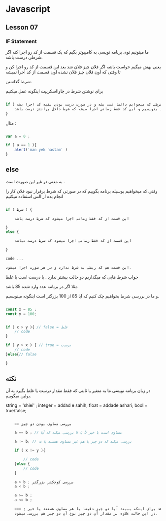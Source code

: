 # Javascript

## Lesson 07

### IF Statement 

ما میتونیم توی برنامه نویسی به کامپیوتر بگیم که یک قسمت از کد رو اجرا کنه اگر شرطی درست باشد.

یعنی بهش میگیم حواست باشه اگر فلان چیز فلان شد بعد این قسمت از کد رو اجرا کن و تا وقتی که اون فلان چیز فلان نشده اون قسمت از کد اجرا نمیشه 


شرط گذاشتن. 

برای نوشتن شرط در جاوااسکریپت اینگونه عمل میکنیم 

```js

if ( شرطی که میخوایم دائما تست بشه و در صورت درست بودن بقیه کد اجرا بشه  ){
    داخل آکولاد هر چند خط که دوست داشته باشیم میتونیم کد بنویسیم و این کد فقط زمانی اجرا میشه که شرط داخل پرانتز درست باشد 
}

```

مثال : 

```js

var a = 0 ; 

if ( a == 1 ){
    alert('man yek hastam' )
}

```

## else 
به معنی در غیر این صورت  است . 

وقتی که میخواهیم بوسیله برنامه بگوییم که در صورتی که شرط برقرار نبود فلان کار را انجام بده از الس استفاده میکنیم 

```js

if ( شرط ) {

    این قسمت از کد فقط زمانی اجرا میشود که شرط درست باشد

}
else {

    این قسمت از کد فقط زمانی اجرا میشود که شرط درست نباشد

}

code ... 

این قسمت هم که ربطی به شرط ندارد و در هر صورت اجرا میشود. 

```

جواب شرط هایی که میگذاریم دو حالت بیشتر ندارد . یا درست است یا  غلط 

مثلا اگر در برنامه عدد وارد شده 85 باشد 

و ما در بررسی شرط بخواهیم چک کنیم که آیا 85 از 100 بزرگتر است اینگونه مینویسیم. 

```js

const x = 85 ; 
const y = 100; 


if ( x > y ){ // false = غلط  
    // code 
}

if ( y > x ) { // true = درست 
    // code 
}else{// false 

}

```

## نکته 
در زبان برنامه نویسی ما به متغیر یا ثابتی که فقط مقدار درست یا غلط بگیرد به آن بولین میگوییم. 

string = 'shiei' ; 
integer = addad e sahih;
float = addade ashari;
bool = true/false; 


```js 

    == بررسی مساوی بودن دو چیز 

    a == b ; // بررسی میکنه که آیا a با b مساوی است یا خیر 

    a != b; // بررسی میکند که دو چیز با هم غیر مساوی هستند یا نه 

    if ( x != y ){

        // code 
    }else {
        // code 
    }

    a > b ; بررسی کوچکتر بزرگتر 
    a < b ; 

    a >= b ; 
    a <= b ; 

    === ; بررسی دقیقتری انجام میدهد برای اینکه ببیند آیا دو چیز دقیقا با هم مساوی هستند یا خیر 
    در این حالت علاوه بر مقدار آن دو چیز نوع آن دو چیز هم بررسی میشود. 
    

```

